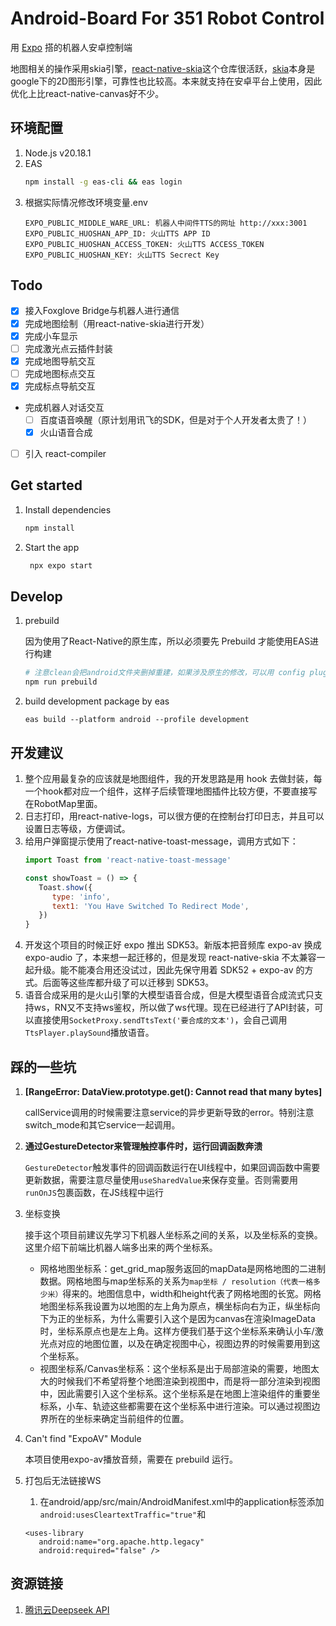# Android-Board For 351 Robot Control

用 [Expo](https://expo.dev) 搭的机器人安卓控制端

地图相关的操作采用skia引擎，[react-native-skia](https://github.com/shopify/react-native-skia)这个仓库很活跃，[skia](https://skia.org/)本身是google下的2D图形引擎，可靠性也比较高。本来就支持在安卓平台上使用，因此优化上比react-native-canvas好不少。

## 环境配置
1. Node.js v20.18.1
2. EAS
   ```sh
   npm install -g eas-cli && eas login
   ```
3. 根据实际情况修改环境变量.env
   ```
   EXPO_PUBLIC_MIDDLE_WARE_URL: 机器人中间件TTS的网址 http://xxx:3001
   EXPO_PUBLIC_HUOSHAN_APP_ID: 火山TTS APP ID
   EXPO_PUBLIC_HUOSHAN_ACCESS_TOKEN: 火山TTS ACCESS_TOKEN
   EXPO_PUBLIC_HUOSHAN_KEY: 火山TTS Secrect Key
   ```

## Todo

- [x] 接入Foxglove Bridge与机器人进行通信
- [x] 完成地图绘制（用react-native-skia进行开发）
- [x] 完成小车显示
- [ ] 完成激光点云插件封装
- [x] 完成地图导航交互
- [ ] 完成地图标点交互
- [x] 完成标点导航交互
- 完成机器人对话交互
   - [ ] 百度语音唤醒（原计划用讯飞的SDK，但是对于个人开发者太贵了！）
   - [x] 火山语音合成
- [ ] 引入 react-compiler

## Get started

1. Install dependencies

   ```bash
   npm install
   ```

2. Start the app

   ```bash
    npx expo start
   ```

## Develop

1. prebuild

   因为使用了React-Native的原生库，所以必须要先 Prebuild 才能使用EAS进行构建

   ```sh
   # 注意clean会把android文件夹删掉重建，如果涉及原生的修改，可以用 config plugin 的方式引入，避免需要一直重写
   npm run prebuild
   ```

2. build development package by eas

   ```
   eas build --platform android --profile development
   ```

## 开发建议

1. 整个应用最复杂的应该就是地图组件，我的开发思路是用 hook 去做封装，每一个hook都对应一个组件，这样子后续管理地图插件比较方便，不要直接写在RobotMap里面。
2. 日志打印，用react-native-logs，可以很方便的在控制台打印日志，并且可以设置日志等级，方便调试。
3. 给用户弹窗提示使用了react-native-toast-message，调用方式如下：
   ```js
   import Toast from 'react-native-toast-message'

   const showToast = () => {
      Toast.show({
         type: 'info',
         text1: 'You Have Switched To Redirect Mode',
      })
   }
   ```
4. 开发这个项目的时候正好 expo 推出 SDK53。新版本把音频库 expo-av 换成 expo-audio 了，本来想一起迁移的，但是发现 react-native-skia 不太兼容一起升级。能不能凑合用还没试过，因此先保守用着 SDK52 + expo-av 的方式。后面等这些库都升级了可以迁移到 SDK53。
5. 语音合成采用的是火山引擎的大模型语音合成，但是大模型语音合成流式只支持ws，RN又不支持ws鉴权，所以做了ws代理。现在已经进行了API封装，可以直接使用`SocketProxy.sendTtsText('要合成的文本')`，会自己调用`TtsPlayer.playSound`播放语音。

## 踩的一些坑

1. **[RangeError: DataView.prototype.get<Type>(): Cannot read that many bytes]**

   callService调用的时候需要注意service的异步更新导致的error。特别注意switch_mode和其它service一起调用。

2. **通过GestureDetector来管理触控事件时，运行回调函数奔溃**

   `GestureDetector`触发事件的回调函数运行在UI线程中，如果回调函数中需要更新数据，需要注意尽量使用`useSharedValue`来保存变量。否则需要用`runOnJS`包裹函数，在JS线程中运行

3. 坐标变换

   接手这个项目前建议先学习下机器人坐标系之间的关系，以及坐标系的变换。这里介绍下前端比机器人端多出来的两个坐标系。

   - 网格地图坐标系：get_grid_map服务返回的mapData是网格地图的二进制数据。网格地图与map坐标系的关系为`map坐标 / resolution（代表一格多少米）`得来的。地图信息中，width和height代表了网格地图的长宽。网格地图坐标系我设置为以地图的左上角为原点，横坐标向右为正，纵坐标向下为正的坐标系，为什么需要引入这个是因为canvas在渲染ImageData时，坐标系原点也是左上角。这样方便我们基于这个坐标系来确认小车/激光点对应的地图位置，以及在确定视图中心，视图边界的时候需要用到这个坐标系。
   - 视图坐标系/Canvas坐标系：这个坐标系是出于局部渲染的需要，地图太大的时候我们不希望将整个地图渲染到视图中，而是将一部分渲染到视图中，因此需要引入这个坐标系。这个坐标系是在地图上渲染组件的重要坐标系，小车、轨迹这些都需要在这个坐标系中进行渲染。可以通过视图边界所在的坐标来确定当前组件的位置。

4. Can't find "ExpoAV" Module

   本项目使用expo-av播放音频，需要在 prebuild 运行。

5. 打包后无法链接WS

   1. 在android/app/src/main/AndroidManifest.xml中的application标签添加`android:usesCleartextTraffic="true"`和
   ```
   <uses-library
      android:name="org.apache.http.legacy"
      android:required="false" />
   ```


## 资源链接

1. [腾讯云Deepseek API](https://cloud.tencent.com/document/product/1772/115963)
